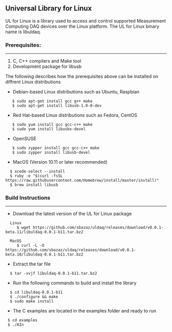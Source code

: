 ## Universal Library for Linux
UL for Linux is a library used to access and control supported Measurement Computing DAQ devices over the Linux platform. The UL for Linux binary name is libuldaq.
 
### Prerequisites:
---------------

  1. C, C++ compilers and Make tool
  2. Development package for libusb
  
  The following describes how the prerequisites above can be installed on diffrent Linux distributions
  
  - Debian-based Linux distributions such as Ubuntu, Raspbian
  
  ```
     $ sudo apt-get install gcc g++ make
     $ sudo apt-get install libusb-1.0-0-dev
  ```
  - Red Hat-based Linux distributions such as Fedora, CentOS
  
  ```
     $ sudo yum install gcc gcc-c++ make
     $ sudo yum install libusbx-devel
  ```
     
  - OpenSUSE 
  
  ```
     $ sudo zypper install gcc gcc-c++ make
     $ sudo zypper install libusb-devel
  ```
  
  - MacOS (Version 10.11 or later recommended)
  
  ```
    $ xcode-select --install
    $ ruby -e "$(curl -fsSL https://raw.githubusercontent.com/Homebrew/install/master/install)"
    $ brew install libusb
  ```

### Build Instructions
---------------------

- Download the latest version of the UL for Linux package

```
  Linux
     $ wget https://github.com/sbazaz/uldaq/releases/download/v0.0.1-beta.11/libuldaq-0.0.1-b11.tar.bz2
  
  MacOS
     $ curl -L -O https://github.com/sbazaz/uldaq/releases/download/v0.0.1-beta.10/libuldaq-0.0.1-b11.tar.bz2
 ``` 
 - Extract the tar file
 
```
  $ tar -xvjf libuldaq-0.0.1-b11.tar.bz2
```
  
- Run the following commands to build and install the library

```
  $ cd libuldaq-0.0.1-b11
  $ ./configure && make
  $ sudo make install
```
  
- The C examples are located in the examples folder and ready to run

```
 $ cd examples
 $ ./AIn
```
  
  
